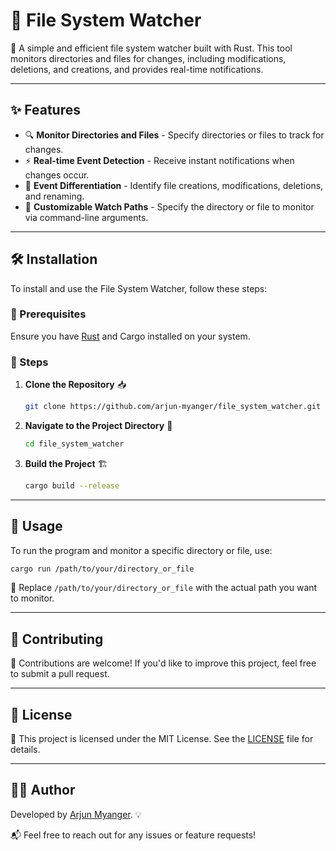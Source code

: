 # 📁 File System Watcher

🚀 A simple and efficient file system watcher built with Rust. This tool monitors directories and files for changes, including modifications, deletions, and creations, and provides real-time notifications.

---

## ✨ Features

- 🔍 **Monitor Directories and Files** - Specify directories or files to track for changes.
- ⚡ **Real-time Event Detection** - Receive instant notifications when changes occur.
- 🔄 **Event Differentiation** - Identify file creations, modifications, deletions, and renaming.
- 🎯 **Customizable Watch Paths** - Specify the directory or file to monitor via command-line arguments.

---

## 🛠️ Installation

To install and use the File System Watcher, follow these steps:

### 📌 Prerequisites

Ensure you have [Rust](https://www.rust-lang.org/tools/install) and Cargo installed on your system.

### 📂 Steps

1. **Clone the Repository** 📥
   ```sh
   git clone https://github.com/arjun-myanger/file_system_watcher.git
   ```
2. **Navigate to the Project Directory** 📁
   ```sh
   cd file_system_watcher
   ```
3. **Build the Project** 🏗️
   ```sh
   cargo build --release
   ```

---

## 🚀 Usage

To run the program and monitor a specific directory or file, use:

```sh
cargo run /path/to/your/directory_or_file
```

🔹 Replace `/path/to/your/directory_or_file` with the actual path you want to monitor.

---

## 🤝 Contributing

🙌 Contributions are welcome! If you'd like to improve this project, feel free to submit a pull request.

---

## 📜 License

📝 This project is licensed under the MIT License. See the [LICENSE](LICENSE) file for details.

---

## 👨‍💻 Author

Developed by [Arjun Myanger](https://github.com/arjun-myanger). 💡

📬 Feel free to reach out for any issues or feature requests!

